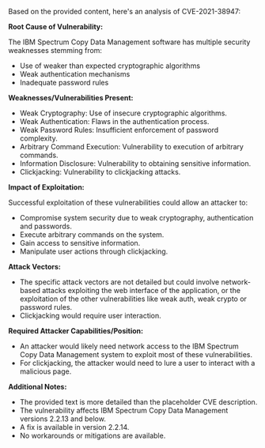 Based on the provided content, here's an analysis of CVE-2021-38947:

**Root Cause of Vulnerability:**

The IBM Spectrum Copy Data Management software has multiple security weaknesses stemming from:

*   Use of weaker than expected cryptographic algorithms
*   Weak authentication mechanisms
*   Inadequate password rules

**Weaknesses/Vulnerabilities Present:**

*   Weak Cryptography: Use of insecure cryptographic algorithms.
*   Weak Authentication: Flaws in the authentication process.
*   Weak Password Rules: Insufficient enforcement of password complexity.
*   Arbitrary Command Execution: Vulnerability to execution of arbitrary commands.
*   Information Disclosure: Vulnerability to obtaining sensitive information.
*   Clickjacking: Vulnerability to clickjacking attacks.

**Impact of Exploitation:**

Successful exploitation of these vulnerabilities could allow an attacker to:

*   Compromise system security due to weak cryptography, authentication and passwords.
*   Execute arbitrary commands on the system.
*   Gain access to sensitive information.
*   Manipulate user actions through clickjacking.

**Attack Vectors:**

* The specific attack vectors are not detailed but could involve network-based attacks exploiting the web interface of the application, or the exploitation of the other vulnerabilities like weak auth, weak crypto or password rules.
*   Clickjacking would require user interaction.

**Required Attacker Capabilities/Position:**

*   An attacker would likely need network access to the IBM Spectrum Copy Data Management system to exploit most of these vulnerabilities.
*   For clickjacking, the attacker would need to lure a user to interact with a malicious page.

**Additional Notes:**

*   The provided text is more detailed than the placeholder CVE description.
*   The vulnerability affects IBM Spectrum Copy Data Management versions 2.2.13 and below.
*   A fix is available in version 2.2.14.
*   No workarounds or mitigations are available.